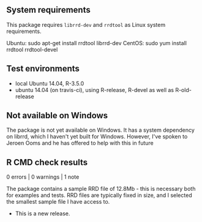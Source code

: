 ## System requirements

This package requires `librrd-dev` and `rrdtool` as Linux system requirements.

Ubuntu: sudo apt-get install rrdtool librrd-dev
CentOS: sudo yum install rrdtool rrdtool-devel

## Test environments

* local Ubuntu 14.04, R-3.5.0
* ubuntu 14.04 (on travis-ci), using R-release, R-devel as well as R-old-release

## Not available on Windows

The package is not yet available on Windows.  It has a system dependency on librrd, which I haven't yet built for Windows.  However, I've spoken to Jeroen Ooms and he has offered to help with this in future

## R CMD check results

0 errors | 0 warnings | 1 note

The package contains a sample RRD file of 12.8Mb - this is necessary both for examples and tests.  RRD files are typically fixed in size, and I selected the smallest sample file I have access to.

* This is a new release.
